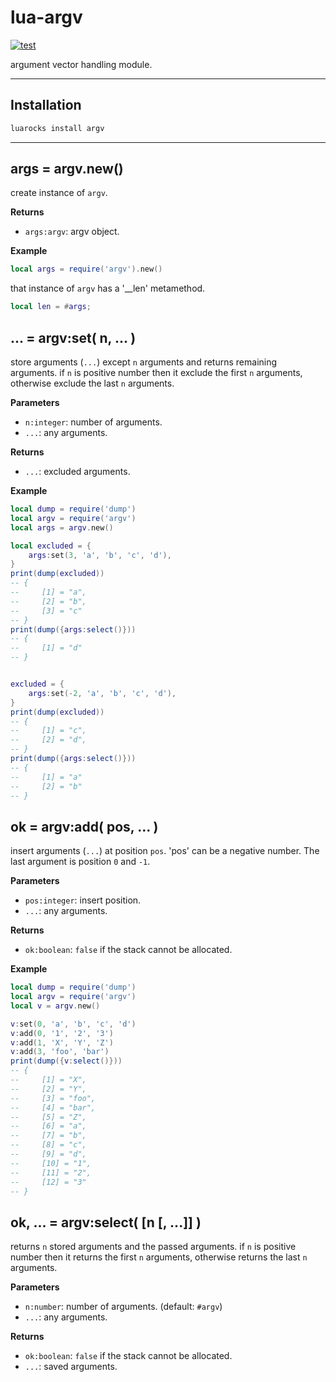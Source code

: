 lua-argv
===

[![test](https://github.com/mah0x211/lua-argv/actions/workflows/test.yml/badge.svg)](https://github.com/mah0x211/lua-argv/actions/workflows/test.yml)

argument vector handling module.

***


## Installation

```sh
luarocks install argv
```

---

## args = argv.new()

create instance of `argv`.

**Returns**

- `args:argv`: argv object.

**Example**

```lua
local args = require('argv').new()
```

that instance of `argv` has a '__len' metamethod.

```lua
local len = #args;
```


## ... = argv:set( n, ... )

store arguments (`...`) except `n` arguments and returns remaining arguments.
if `n` is positive number then it exclude the first `n` arguments, otherwise exclude the last `n` arguments.

**Parameters**

- `n:integer`: number of arguments.
- `...`: any arguments.

**Returns**

- `...`: excluded arguments.

**Example**

```lua
local dump = require('dump')
local argv = require('argv')
local args = argv.new()

local excluded = {
    args:set(3, 'a', 'b', 'c', 'd'),
}
print(dump(excluded))
-- {
--     [1] = "a",
--     [2] = "b",
--     [3] = "c"
-- }
print(dump({args:select()}))
-- {
--     [1] = "d"
-- }


excluded = {
    args:set(-2, 'a', 'b', 'c', 'd'),
}
print(dump(excluded))
-- {
--     [1] = "c",
--     [2] = "d",
-- }
print(dump({args:select()}))
-- {
--     [1] = "a"
--     [2] = "b"
-- }
```


## ok = argv:add( pos, ... )

insert arguments (`...`) at position `pos`. 'pos' can be a negative number. The last argument is position `0` and `-1`.

**Parameters**

- `pos:integer`: insert position.
- `...`: any arguments.

**Returns**

- `ok:boolean`: `false` if the stack cannot be allocated.

**Example**

```lua
local dump = require('dump')
local argv = require('argv')
local v = argv.new()

v:set(0, 'a', 'b', 'c', 'd')
v:add(0, '1', '2', '3')
v:add(1, 'X', 'Y', 'Z')
v:add(3, 'foo', 'bar')
print(dump({v:select()}))
-- {
--     [1] = "X",
--     [2] = "Y",
--     [3] = "foo",
--     [4] = "bar",
--     [5] = "Z",
--     [6] = "a",
--     [7] = "b",
--     [8] = "c",
--     [9] = "d",
--     [10] = "1",
--     [11] = "2",
--     [12] = "3"
-- }
```


## ok, ... = argv:select( [n [, ...]] )

returns `n` stored arguments and the passed arguments.
if `n` is positive number then it returns the first `n` arguments, otherwise returns the last `n` arguments.

**Parameters**

- `n:number`: number of arguments. (default: `#argv`)
- `...`: any arguments.

**Returns**

- `ok:boolean`: `false` if the stack cannot be allocated.
- `...`: saved arguments.

